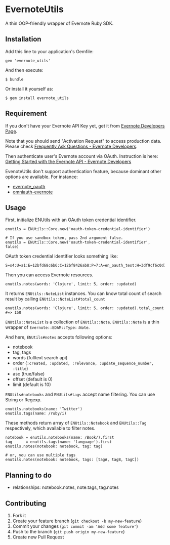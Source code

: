 # EvernoteUtils

A thin OOP-friendly wrapper of Evernote Ruby SDK.


## Installation

Add this line to your application's Gemfile:

    gem 'evernote_utils'

And then execute:

    $ bundle

Or install it yourself as:

    $ gem install evernote_utils


## Requirement

If you don't have your Evernote API Key yet, get it from [Evernote Developers Page](http://dev.evernote.com/doc/).

Note that you should send "Activation Request" to access production data. Please check [Frequently Ask Questions - Evernote Developers](http://dev.evernote.com/support/faq.php#activatekey).

Then authenticate user's Evernote account via OAuth. Instruction is here: [Getting Started with the Evernote API - Evernote Developers](http://dev.evernote.com/doc/start/ruby.php)


EvenoteUtils don't support authentication feature, because dominant other options are available. For instance:

* [evernote_oauth](https://github.com/fourfour/evernote_oauth)
* [omniauth-evernote](https://github.com/szimek/omniauth-evernote)


## Usage

First, initialize ENUtils with an OAuth token credential identifier.

    enutils = ENUtils::Core.new('oauth-token-credential-identifier')

    # If you use sandbox token, pass 2nd argument false.
    enutils = ENUtils::Core.new('oauth-token-credential-identifier', false)

OAuth token credential identifier looks something like:

    S=s4:U=a1:E=12bfd68c6b6:C=12bf8426ab8:P=7:A=en_oauth_test:H=3df9cf6c0d7bc410824c80231e64dbe1

Then you can access Evernote resources.

    enutils.notes(words: 'Clojure', limit: 5, order: :updated)

It returns `ENUtils::NoteList` instances. You can know total count of search result by calling `ENUtils::NoteList#total_count`

    enutils.notes(words: 'Clojure', limit: 5, order: :updated).total_count #=> 150

`ENUtils::NoteList` is a collection of `ENUtils::Note`. `ENUtils::Note` is a thin wrapper of `Evernote::EDAM::Type::Note`.


And here, `ENUtils#notes` accepts following options:

* notebook
* tag, tags
* words (fulltext search api)
* order (`:created, :updated, :relevance, :update_sequence_number, :title`)
* asc (true/false)
* offset (default is 0)
* limit (default is 10)

`ENUtils#notebooks` and `ENUtils#tags` accept name filtering. You can use String or Regexp.

    enutils.notebooks(name: 'Twitter')
    enutils.tags(name: /ruby/i)

These methods return array of `ENUtils::Notebook` and `ENUtils::Tag` respectively, which available to filter notes.

    notebook = enutils.notebooks(name: /Book/).first
    tag      = enutils.tags(name: 'language').first
    enutils.notes(notebook: notebook, tag: tag)

    # or, you can use multiple tags
    enutils.notes(notebook: notebook, tags: [tagA, tagB, tagC])


## Planning to do

* relationships: notebook.notes, note.tags, tag.notes


## Contributing

1. Fork it
2. Create your feature branch (`git checkout -b my-new-feature`)
3. Commit your changes (`git commit -am 'Add some feature'`)
4. Push to the branch (`git push origin my-new-feature`)
5. Create new Pull Request
